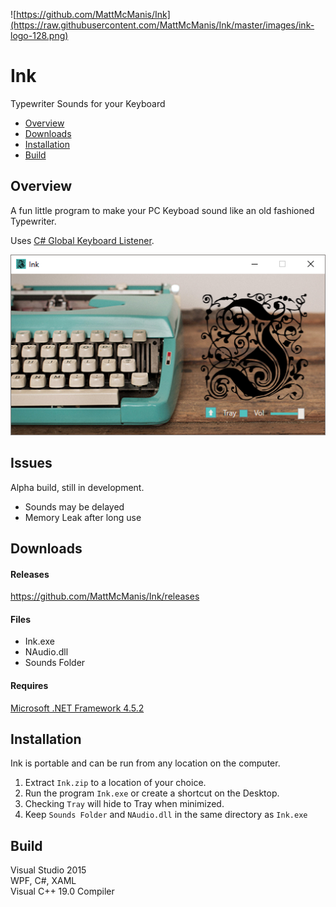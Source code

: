 ![https://github.com/MattMcManis/Ink](https://raw.githubusercontent.com/MattMcManis/Ink/master/images/ink-logo-128.png)

# Ink
Typewriter Sounds for your Keyboard

* [Overview](#overview)
* [Downloads](#downloads)
* [Installation](#installation)
* [Build](#build)

## Overview

A fun little program to make your PC Keyboad sound like an old fashioned Typewriter.

Uses [C# Global Keyboard Listener](https://gist.github.com/Ciantic/471698).

![Ink](https://raw.githubusercontent.com/MattMcManis/Ink/master/images/ink.png)  

## Issues
Alpha build, still in development.

* Sounds may be delayed
* Memory Leak after long use

## Downloads
#### Releases
https://github.com/MattMcManis/Ink/releases

#### Files
* Ink.exe
* NAudio.dll
* Sounds Folder

#### Requires
[Microsoft .NET Framework 4.5.2](https://www.microsoft.com/net/download/dotnet-framework-runtime/net452)

## Installation
Ink is portable and can be run from any location on the computer.

1. Extract `Ink.zip` to a location of your choice.
2. Run the program `Ink.exe` or create a shortcut on the Desktop.
3. Checking `Tray` will hide to Tray when minimized.
4. Keep `Sounds Folder` and `NAudio.dll` in the same directory as `Ink.exe`

## Build
Visual Studio 2015
<br />
WPF, C#, XAML
<br />
Visual C++ 19.0 Compiler